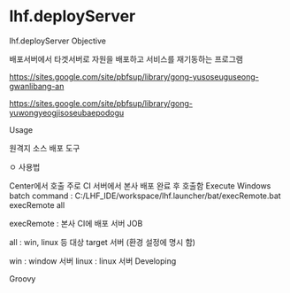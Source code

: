 lhf.deployServer
================

lhf.deployServer
Objective

배포서버에서 타겟서버로 자원을 배포하고 서비스를 재기동하는 프로그램

https://sites.google.com/site/pbfsup/library/gong-yusoseuguseong-gwanlibang-an

https://sites.google.com/site/pbfsup/library/gong-yuwongyeogjisoseubaepodogu

Usage

원격지 소스 배포 도구

ㅇ 사용법

Center에서 호출
주로 CI 서버에서 본사 배포 완료 후 호출함 Execute Windows batch command : C:/LHF_IDE/workspace/lhf.launcher/bat/execRemote.bat execRemote all

execRemote : 본사 CI에 배포 서버 JOB

all : win, linux 등 대상 target 서버 (환경 설정에 명시 함)

win : window 서버
linux : linux 서버
Developing

Groovy
